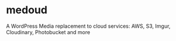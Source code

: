 # medoud
A WordPress Media replacement to cloud services: AWS, S3, Imgur, Cloudinary, Photobucket and more
